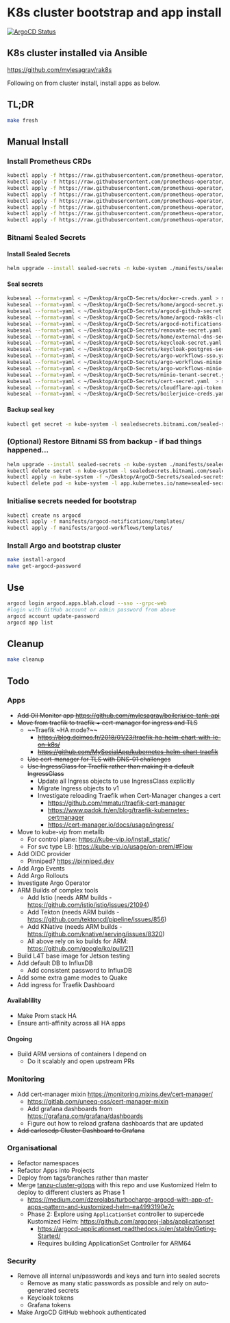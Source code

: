 # K8s cluster bootstrap and app install

[![ArgoCD Status](https://argocd.apps.blah.cloud/api/badge?name=bootstrap&revision=true)](https://argocd.apps.blah.cloud/applications/bootstrap)

## K8s cluster installed via Ansible

<https://github.com/mylesagray/rak8s>

Following on from cluster install, install apps as below.
## TL;DR

```sh
make fresh
```

## Manual Install
### Install Prometheus CRDs

```sh
kubectl apply -f https://raw.githubusercontent.com/prometheus-operator/prometheus-operator/v0.49.0/example/prometheus-operator-crd/monitoring.coreos.com_alertmanagerconfigs.yaml
kubectl apply -f https://raw.githubusercontent.com/prometheus-operator/prometheus-operator/v0.49.0/example/prometheus-operator-crd/monitoring.coreos.com_alertmanagers.yaml
kubectl apply -f https://raw.githubusercontent.com/prometheus-operator/prometheus-operator/v0.49.0/example/prometheus-operator-crd/monitoring.coreos.com_podmonitors.yaml
kubectl apply -f https://raw.githubusercontent.com/prometheus-operator/prometheus-operator/v0.49.0/example/prometheus-operator-crd/monitoring.coreos.com_probes.yaml
kubectl apply -f https://raw.githubusercontent.com/prometheus-operator/prometheus-operator/v0.49.0/example/prometheus-operator-crd/monitoring.coreos.com_prometheuses.yaml
kubectl apply -f https://raw.githubusercontent.com/prometheus-operator/prometheus-operator/v0.49.0/example/prometheus-operator-crd/monitoring.coreos.com_prometheusrules.yaml
kubectl apply -f https://raw.githubusercontent.com/prometheus-operator/prometheus-operator/v0.49.0/example/prometheus-operator-crd/monitoring.coreos.com_servicemonitors.yaml
kubectl apply -f https://raw.githubusercontent.com/prometheus-operator/prometheus-operator/v0.49.0/example/prometheus-operator-crd/monitoring.coreos.com_thanosrulers.yaml
```

### Bitnami Sealed Secrets

#### Install Sealed Secrets

```sh
helm upgrade --install sealed-secrets -n kube-system ./manifests/sealed-secrets -f manifests/sealed-secrets/values.yaml
```

#### Seal secrets

```sh
kubeseal --format=yaml < ~/Desktop/ArgoCD-Secrets/docker-creds.yaml > manifests/registry-creds/docker-creds-sealed.yaml
kubeseal --format=yaml < ~/Desktop/ArgoCD-Secrets/home/argocd-secret.yaml > manifests/argocd/templates/argocd-sealed-secret.yaml
kubeseal --format=yaml < ~/Desktop/ArgoCD-Secrets/argocd-github-secret.yaml > manifests/argocd/templates/argocd-github-sealed-secret.yaml
kubeseal --format=yaml < ~/Desktop/ArgoCD-Secrets/home/argocd-rak8s-cluster-secret.yaml > manifests/argocd/templates/argocd-rak8s-cluster-sealed-secret.yaml
kubeseal --format=yaml < ~/Desktop/ArgoCD-Secrets/argocd-notifications-secret.yaml > manifests/argocd-notifications/templates/argocd-notifications-secret-sealed.yaml
kubeseal --format=yaml < ~/Desktop/ArgoCD-Secrets/renovate-secret.yaml > manifests/renovate/templates/renovate-sealed-secret.yaml
kubeseal --format=yaml < ~/Desktop/ArgoCD-Secrets/home/external-dns-secret.yaml > manifests/external-dns/templates/external-dns-secret-sealed.yaml
kubeseal --format=yaml < ~/Desktop/ArgoCD-Secrets/keycloak-secret.yaml > manifests/keycloak/templates/keycloak-secret-sealed.yaml
kubeseal --format=yaml < ~/Desktop/ArgoCD-Secrets/keycloak-postgres-secret.yaml > manifests/keycloak/templates/keycloak-postgres-secret-sealed.yaml
kubeseal --format=yaml < ~/Desktop/ArgoCD-Secrets/argo-workflows-sso.yaml  > manifests/argocd-workflows/templates/argo-workflows-sso-sealed.yaml
kubeseal --format=yaml < ~/Desktop/ArgoCD-Secrets/argo-workflows-minio.yaml  > manifests/argocd-workflows/templates/argo-workflows-minio-sealed.yaml
kubeseal --format=yaml < ~/Desktop/ArgoCD-Secrets/argo-workflows-minio-minio.yaml  > manifests/minio-operator/templates/argo-workflows-minio-minio-sealed.yaml
kubeseal --format=yaml < ~/Desktop/ArgoCD-Secrets/minio-tenant-secret.yaml  > manifests/minio-operator/templates/minio-tenant-secret-sealed.yaml
kubeseal --format=yaml < ~/Desktop/ArgoCD-Secrets/cert-secret.yaml  > manifests/kube-prometheus-stack/templates/cert-secret-sealed.yaml
kubeseal --format=yaml < ~/Desktop/ArgoCD-Secrets/cloudflare-api-token.yaml  > manifests/cert-manager/templates/cloudflare-api-token-sealed.yaml
kubeseal --format=yaml < ~/Desktop/ArgoCD-Secrets/boilerjuice-creds.yaml > manifests/oil-monitor/boilerjuice-creds-sealed.yaml
```

#### Backup seal key

```sh
kubectl get secret -n kube-system -l sealedsecrets.bitnami.com/sealed-secrets-key -o yaml > ~/Desktop/ArgoCD-Secrets/sealed-secrets-master.key
```

### (Optional) Restore Bitnami SS from backup - if bad things happened...

```sh
helm upgrade --install sealed-secrets -n kube-system ./manifests/sealed-secrets -f manifests/sealed-secrets/values.yaml
kubectl delete secret -n kube-system -l sealedsecrets.bitnami.com/sealed-secrets-key=active
kubectl apply -n kube-system -f ~/Desktop/ArgoCD-Secrets/sealed-secrets-master.key
kubectl delete pod -n kube-system -l app.kubernetes.io/name=sealed-secrets
```

### Initialise secrets needed for bootstrap

```sh
kubectl create ns argocd
kubectl apply -f manifests/argocd-notifications/templates/
kubectl apply -f manifests/argocd-workflows/templates/
```

### Install Argo and bootstrap cluster

```sh
make install-argocd
make get-argocd-password
```

## Use

```sh
argocd login argocd.apps.blah.cloud --sso --grpc-web
#login with GitHub account or admin password from above
argocd account update-password
argocd app list
```

## Cleanup

```sh
make cleanup
```

## Todo

### Apps

* ~~Add Oil Monitor app <https://github.com/mylesagray/boilerjuice-tank-api>~~
* ~~Move from traefik to traefik + cert-manager for ingress and TLS~~
  * ~~Traefik ~HA mode?~~
    * ~~<https://blog.deimos.fr/2018/01/23/traefik-ha-helm-chart-with-le-on-k8s/>~~
    * ~~<https://github.com/MySocialApp/kubernetes-helm-chart-traefik>~~
  * ~~Use cert-manager for TLS with DNS-01 challenges~~
  * ~~Use IngressClass for Traefik rather than making it a default IngressClass~~
    * Update all Ingress objects to use IngressClass explicitly
    * Migrate Ingress objects to v1
    * Investigate reloading Traefik when Cert-Manager changes a cert
      * <https://github.com/mmatur/traefik-cert-manager>
      * <https://www.padok.fr/en/blog/traefik-kubernetes-certmanager>
      * <https://cert-manager.io/docs/usage/ingress/>
* Move to kube-vip from metallb
  * For control plane: <https://kube-vip.io/install_static/>
  * For svc type LB: <https://kube-vip.io/usage/on-prem/#Flow>
* Add OIDC provider
  * Pinniped? <https://pinniped.dev>
* Add Argo Events
* Add Argo Rollouts
* Investigate Argo Operator
* ARM Builds of complex tools
  * Add Istio (needs ARM builds - <https://github.com/istio/istio/issues/21094>)
  * Add Tekton (needs ARM builds - <https://github.com/tektoncd/pipeline/issues/856>)
  * Add KNative (needs ARM builds - <https://github.com/knative/serving/issues/8320>)
  * All above rely on ko builds for ARM: <https://github.com/google/ko/pull/211>
* Build L4T base image for Jetson testing
* Add default DB to InfluxDB
  * Add consistent password to InfluxDB
* Add some extra game modes to Quake
* Add ingress for Traefik Dashboard

#### Availablility

* Make Prom stack HA
* Ensure anti-affinity across all HA apps

#### Ongoing

* Build ARM versions of containers I depend on
  * Do it scalably and open upstream PRs

### Monitoring

* Add cert-manager mixin <https://monitoring.mixins.dev/cert-manager/>
  * <https://gitlab.com/uneeq-oss/cert-manager-mixin>
  * Add grafana dashboards from <https://grafana.com/grafana/dashboards>
  * Figure out how to reload grafana dashboards that are updated
* ~~Add carlosedp Cluster Dashboard to Grafana~~

### Organisational

* Refactor namespaces
* Refactor Apps into Projects
* Deploy from tags/branches rather than master
* Merge [tanzu-cluster-gitops](https://github.com/mylesagray/tanzu-cluster-gitops) with this repo and use Kustomized Helm to deploy to different clusters as Phase 1
  * <https://medium.com/dzerolabs/turbocharge-argocd-with-app-of-apps-pattern-and-kustomized-helm-ea4993190e7c>
  * Phase 2: Explore using `ApplicationSet` controller to supercede Kustomized Helm: <https://github.com/argoproj-labs/applicationset>
    * <https://argocd-applicationset.readthedocs.io/en/stable/Geting-Started/>
    * Requires building ApplicationSet Controller for ARM64

### Security

* Remove all internal un/passwords and keys and turn into sealed secrets
  * Remove as many static passwords as possible and rely on auto-generated secrets
  * Keycloak tokens
  * Grafana tokens
* Make ArgoCD GitHub webhook authenticated
